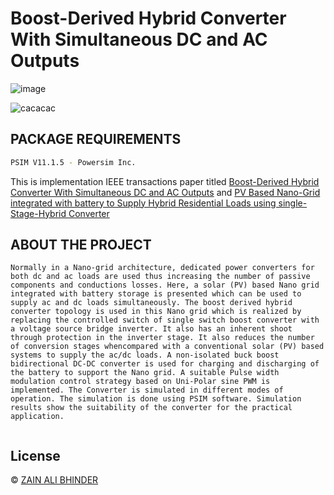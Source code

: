 # Boost-Derived Hybrid Converter With Simultaneous DC and AC Outputs

![image](https://github.com/zainalibhinder/Boost-Derived-Hybrid-Converter-With-Simultaneous-DC-and-AC-Outputs/assets/109630795/9894c9d4-9ee6-4c77-a67f-8e7e67be8e98)

![cacacac](https://github.com/zainalibhinder/Boost-Derived-Hybrid-Converter-With-Simultaneous-DC-and-AC-Outputs/assets/109630795/5d286da4-ea78-420d-a142-6d5e350880e7)

## PACKAGE REQUIREMENTS

```bash
PSIM V11.1.5 - Powersim Inc. 
```

This is implementation IEEE transactions paper titled [Boost-Derived Hybrid Converter With Simultaneous DC and AC Outputs](https://ieeexplore.ieee.org/document/6553180?denied=)
and [PV Based Nano-Grid integrated with battery to Supply Hybrid Residential Loads using single-Stage-Hybrid Converter](https://www.researchgate.net/publication/338452475_Solar_PV_based_Nanogrid_Integrated_with_Battery_Energy_Storage_to_Supply_Hybrid_Residential_Loads_using_Single_Stage_Hybrid_Converter)

## ABOUT THE PROJECT

```
Normally in a Nano-grid architecture, dedicated power converters for both dc and ac loads are used thus increasing the number of passive components and conductions losses. Here, a solar (PV) based Nano grid integrated with battery storage is presented which can be used to supply ac and dc loads simultaneously. The boost derived hybrid converter topology is used in this Nano grid which is realized by replacing the controlled switch of single switch boost converter with a voltage source bridge inverter. It also has an inherent shoot through protection in the inverter stage. It also reduces the number of conversion stages whencompared with a conventional solar (PV) based systems to supply the ac/dc loads. A non-isolated buck boost bidirectional DC-DC converter is used for charging and discharging of the battery to support the Nano grid. A suitable Pulse width modulation control strategy based on Uni-Polar sine PWM is implemented. The Converter is simulated in different modes of operation. The simulation is done using PSIM software. Simulation results show the suitability of the converter for the practical application.
 
```



## License
&copy; 
[ZAIN ALI BHINDER](https://github.com/ZAINALIBHINDER)
